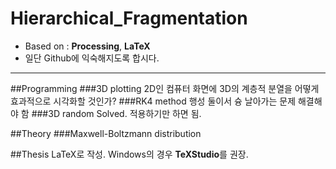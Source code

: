 # Hierarchical_Fragmentation

 - Based on : **Processing**, **LaTeX**
 - 일단 Github에 익숙해지도록 합시다.

--------
##Programming
###3D plotting
2D인 컴퓨터 화면에 3D의 계층적 분열을 어떻게 효과적으로 시각화할 것인가?
###RK4 method
행성 둘이서 슝 날아가는 문제 해결해야 함
###3D random
Solved. 적용하기만 하면 됨.

##Theory
###Maxwell-Boltzmann distribution

##Thesis
LaTeX로 작성. Windows의 경우 **TeXStudio**를 권장.
